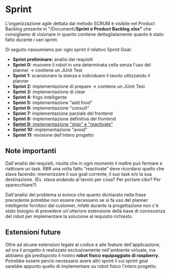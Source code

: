 # Sprint

L'organizzazione agile dettata dal metodo SCRUM è visibile nel Product Backlog presente in "/Documenti/**Sprint e Product Backlog.xlsx"**
che consigliamo di visionare in quanto contiene dettagliatamente quanto è stato fatto durante i vari sprint.

Di seguito riassumiamo per ogni sprint il relativo Sprint Goal:
- **Sprint preliminare:** analisi dei requisiti
- **Sprint 0:** muovere il robot in una determinata cella senza l'uso del planner &rarr; contiene un JUnit Test
- **Sprint 1:** scansionare la stanza e individuare il tavolo utilizzando il planner
- **Sprint 2:** implementazione di prepare &rarr; contiene un JUnit Test
- **Sprint 3:** implementazione di clear
- **Sprint 4:** frigo intelligente
- **Sprint 5:** implementazione "add food"
- **Sprint 6:** implementazione "consult"
- **Sprint 7:** implementazione parziale del frontend 
- **Sprint 8:** implementazione definitiva del frontend 
- <ins> **Sprint 9:** implementazione "stop" e "reactivate" </ins>
- **Sprint 10:** implementazione "avoid"
- **Sprint 11:** revisione dell'intero progetto

## Note importanti

Dall'analisi dei requisiti, risulta che in ogni momento il maître può fermare e riattivare un task. RBR una volta fatto “reactivate” deve ricordarsi quello che stava facendo: memorizzare il suo goal corrente, il suo task e/o la sua destinazione. (Es. stava andando al tavolo per cosa? Per portare cibo? Per sparecchiare?)

Dall'analisi del problema si evince che quanto dichiarato nella frase precedente potrebbe non essere necessario se si fa uso del planner intelligente fornitoci dal customer, infatti durante la progettazione non c'è stato bisogno di prevedere un'ulteriore estensione della base di conoscenza del robot per implementare la soluzione al requisito richiesto.

## Estensioni future

Oltre ad alcune estensioni legate al codice e alle feature dell'applicazione, ad ora il progetto è realizzato esclusivamente nell'ambiente virtuale, ma abbiamo già predisposto il nostro **robot fisico equipaggiato di raspberry.**
Potrebbe essere perciò necessario avere altri sprint il cui sprint goal sarebbe appunto quello di implementare su robot fisico l'intero progetto.
